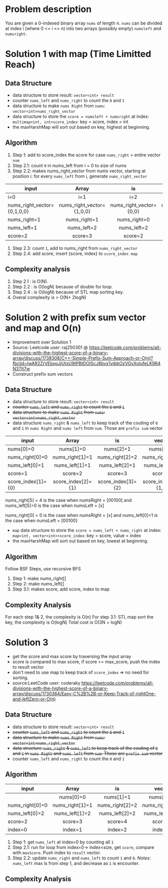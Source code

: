 # Problem description
You are given a 0-indexed binary array `nums` of length n. `nums` can be divided at index i (where 0 <= i <= n) into two arrays (possibly empty) `numsleft` and `numsright`:
# Solution 1 with map (Time Limitted Reach)
## Data Structure
* data structure to store result: `vector<int> result`
* counter `nums_left` and `nums_right` to count the `0` and `1`
* data structure to make `nums Right` from `nums`: `vector<int>nums_right_vector`
* data structure to store the `score = numsleft + numsright` at index: `multimap<int, int>score_index`: key = score, index = int
* the maxHarshMap will sort out based on key, highest at beginning.
## Algorithm

1. Step 1: add to score_index the score for case `nums_right` = entire vector `num`
2. Step 2.1: count `0` in nums_left from i = 0 to size of nums
3. Step 2.2: makes nums_right_vector from nums vector, starting at position i: for every `nums_left` from i, generate `nums_right_vector`

|input                         |Array                        |is                          |vector                      |nums={0,0,1,0,0}      |
| -----------------------------|:---------------------------:|:--------------------------:|:--------------------------:|:--------------------:|
|i=0                           |i=1                          |i=2                         |i=3                         |i=4                   |
|nums_right_vector={0,1,0,0}   |nums_right_vector={1,0,0}    |nums_right_vector={0,0}     |nums_right_vector={0}       |nums_right_vector={}  |
|nums_right=1                  |nums_right=1                 |nums_right=0                |nums_right=0                |nums_right=0          |
|nums_left=1                   |nums_left=2                  |nums_left=2                 |nums_left=3                 |nums_left=4           |
|score=2                       |score=3                      |score=2                     |score=3                     |score=4               |
1. Step 2.3: count `1`, add to nums_right from `nums_right_vector`
2. Step 2.4: add score, insert {score, index} to `score_index map`

## Complexity analysis
1. Step 2.1 : is O(N).
2. Step 2.2 : is O(logN) because of double for loop.
3. Step 2.4 : is O(logN) because of STL map sorting key.
4. Overal complexity is > O(N+ 2logN)
# Solution 2 with prefix sum vector and map and O(n)
* Improvement over Solution 1
* Source: Leetcode user: raj250301 @ https://leetcode.com/problems/all-divisions-with-the-highest-score-of-a-binary-array/discuss/1738308/C++-Simple-Prefix-Sum-Approach-or-O(n)?fbclid=IwAR2ZrVEbxpJjUtxU9tPBtDOlScJ8bvx1vibbOzVGvXolufeLK9R4N37It7w
* Construct prefix sum vectors
## Data Structure
* data structure to store result: `vector<int> result`
* ~~counter `nums_left` and `nums_right` to count the `0` and `1`~~
* ~~data structure to make `nums Right` from `nums`: `vector<int>nums_right_vector`~~
* data structure `nums_right` & `nums_left` to keep track of the couting of  `0` and `1` in `nums Right` and `nums left` from `num`. Those are `prefix sum` vector

|input              |Array               |is                 |vector                |nums n=5             |{0,0,1,0,0}        |
| ------------------|:------------------:|:-----------------:|:--------------------:|:-------------------:|:-----------------:|
|nums[0]=0          |nums[1]=0           |nums[2]=1          |nums[3]=0             |nums[4]=0            | x                 |
|nums_right[0]=0    |nums_right[1]=1     |nums_right[2]=2    |nums_right[3]=2       |nums_right[4]=3      |nums_right[5]=4    |
|nums_left[0]=1     |nums_left[1]=1      |nums_left[2]=1     |nums_left[3]=0        |nums_left[4]=0       |nums_left[5]=0     |
|score=1            |score=2             |score=3            |score=2               |score=3              |score=4            |
|score_index[1]={0} |score_index[2]={1} |score_index[3]={2}  |score_index[2]={1,3}  |score_index[3]={2,4} |score_index[4]={5} |

nums_right[5] = 4 is the case when numsRight = [00100] and nums_left[5]=0 is the case when numsLeft = [x]

nums_right[0] = 0 is the case when numsRight = [x] and nums_left[0]=1 is the case when numsLeft = [00100]

* `map` data structure to store the `score = nums_left + nums_right` at index: `map<int, vector<int>>score_index`: key = score, value = index
* the maxHarshMap will sort out based on key, lowest at beginning.
## Algorithm
Follow BSF Steps, use recursive BFS
1. Step 1: make nums_right[]
2. Step 2: make nums_left[]
3. Step 3.1: makes score, add score, index to map

## Complexity Analysis
For each step 1& 2, the complexity is O(n)
For step 3.1: STL map sort the key, the complexity is O(logN)
Total cost is O(3N + logN)

# Solution 3
* get the score and max score by traversing the input array
* score is compared to max score, if score >= max_score, push the index to result vector
* don't need to use map to keep track of `score_index` => no need for sorting.
* source:LeetCode user: coderaky https://leetcode.com/problems/all-divisions-with-the-highest-score-of-a-binary-array/discuss/1730364/Easy-C%2B%2B-or-Keep-Track-of-rightOne-and-leftZero-or-O(n)
## Data Structure
* data structure to store result: `vector<int> result`
* ~~counter `nums_left` and `nums_right` to count the `0` and `1`~~
* ~~data structure to make `nums Right` from `nums`: `vector<int>nums_right_vector`~~
* ~~data structure `nums_right` & `nums_left` to keep track of the couting of  `0` and `1` in `nums Right` and `nums left` from `num`. Those are `prefix sum` vector~~
* counter `nums_left` and `nums_right` to count the `0` and `1`
## Algorithm

|input              |Array               |is                 |vector                |nums n=5             |{0,0,1,1,0}        |
| ------------------|:------------------:|:-----------------:|:--------------------:|:-------------------:|:-----------------:|
|                   |nums[0]=0           |nums[1]=1          |nums[2]=1             |nums[3]=0            |nums[4]=0          |
|nums_right[0]=0    |nums_right[1]=1     |nums_right[2]=2    |nums_right[3]=2       |nums_right[4]=2      |nums_right[5]=3    |
|nums_left[0]=2     |nums_left[1]=2      |nums_left[2]=2     |nums_left[3]=1        |nums_left[4]=0       |nums_left[5]=0     |
|score=2            |score=3             |score=4            |score=3               |score=2              |score=3            |
|index=0            |index=1             |index=2            |index=3               |index=4              |index=5            |

1. Step 1: get `nums_left` at index=0 by counting all `1`
2. Step 2.1: run for loop from index=0-> index<size, get `score`, compare with `maxScore`. Push index to `result` vector.
3. Step 2.2: update `nums_right` and `nums_left` to count `1` and `0`. *Notes*: `nums_left` max is from step 1, and decrease as `1` is encounter.
## Complexity Analysis